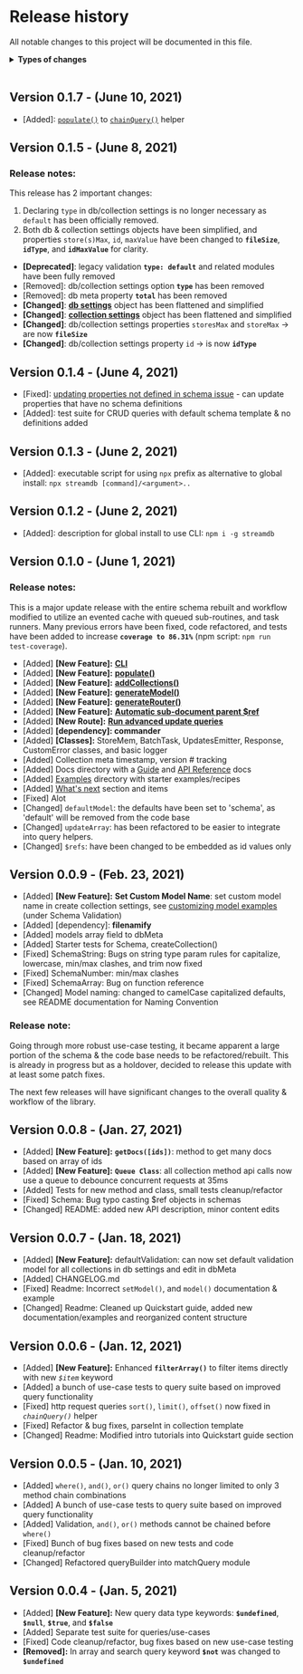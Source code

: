 # Release history  

All notable changes to this project will be documented in this file.  

<details>
<summary><strong>Types of changes</strong></summary>

<ul>
    <li><code>Added</code> for new features.</li>
    <li><code>Changed</code> for changes in existing functionality.</li>
    <li><code>Deprecated</code> for soon-to-be removed features.</li>
    <li><code>Removed</code> for now removed features.</li>
    <li><code>Fixed</code> for any bug fixes.</li>
    <li><code>Security</code> in case of vulnerabilities.</li>
</ul>

</details>
<br>

## Version 0.1.7  - (June 10, 2021)

- [Added]: [`populate()`](docs/api.md#populatearr) to [`chainQuery()`](docs/api.md#streamdbchainquerycolref-query) helper


## Version 0.1.5  - (June 8, 2021)

### Release notes:

This release has 2 important changes: 

1. Declaring ``type`` in db/collection settings is no longer necessary as ``default`` has been officially removed.
2. Both db & collection settings objects have been simplified, and properties ``store(s)Max``, ``id``, ``maxValue`` have been changed to **``fileSize``**, **``idType``**, and **``idMaxValue``** for clarity.

- **[Deprecated]**: legacy validation **`type: default`** and related modules have been fully removed
- [Removed]: db/collection settings option **`type`** has been removed
- [Removed]: db meta property **`total`** has been removed
- **[Changed]**: **[db settings](docs/api.md#db-settings-options)** object has been flattened and simplified
- **[Changed]**: **[collection settings](docs/api.md#collection-settings-options)** object has been flattened and simplified
- **[Changed]**: db/collection settings properties `storesMax` and `storeMax` -> are now **`fileSize`**
- **[Changed]**: db/collection settings property `id` -> is now **`idType`**


## Version 0.1.4  - (June 4, 2021)

- [Fixed]: [updating properties not defined in schema issue](https://github.com/fabiantoth/streamdb/issues/14#issue-911237140) - can update properties that have no schema definitions
- [Added]: test suite for CRUD queries with default schema template & no definitions added


## Version 0.1.3  - (June 2, 2021)

- [Added]: executable script for using `npx` prefix as alternative to global install: `npx streamdb [command]/<argument>..`


## Version 0.1.2  - (June 2, 2021)

- [Added]: description for global install to use CLI: `npm i -g streamdb`


## Version 0.1.0  - (June 1, 2021)

### Release notes:

This is a major update release with the entire schema rebuilt and workflow modified to utilize an evented cache with queued sub-routines, and task runners. Many previous errors have been fixed, code refactored, and tests have been added to increase **`coverage to 86.31%`** (npm script: `npm run test-coverage`).

- [Added] **[New Feature]:** **[CLI](docs/guide.md#6-cli)**
- [Added] **[New Feature]:** **[populate()](docs/api.md#populatearr)**
- [Added] **[New Feature]:** **[addCollections()](docs/api.md#dbaddcollectionscolnames-settings)**
- [Added] **[New Feature]:** **[generateModel()](docs/api.md#generatemodel)**
- [Added] **[New Feature]:** **[generateRouter()](docs/api.md#generaterouter)**
- [Added] **[New Feature]:** **[Automatic sub-document parent $ref](docs/guide.md#7-document-relationships)**
- [Added] **[New Route]:** **[Run advanced update queries](docs/guide.md#34-update-queries)**
- [Added] **[dependency]: commander**
- [Added] **[Classes]:** StoreMem, BatchTask, UpdatesEmitter, Response, CustomError classes, and basic logger
- [Added] Collection meta timestamp, version # tracking
- [Added] Docs directory with a [Guide](docs/guide.md) and [API Reference](docs/api.md) docs
- [Added] [Examples](examples) directory with starter examples/recipes
- [Added] [What's next](README.md#whats-next) section and items
- [Fixed] Alot
- [Changed] `defaultModel`: the defaults have been set to 'schema', as 'default' will be removed from the code base
- [Changed] `updateArray`: has been refactored to be easier to integrate into query helpers.
- [Changed] `$refs`: have been changed to be embedded as id values only

## Version 0.0.9  - (Feb. 23, 2021)

- [Added] **[New Feature]:** **Set Custom Model Name**: set custom model name in create collection settings, see <a href="README.md#customizing-the-validation-model">customizing model examples</a> (under Schema Validation)
- [Added] [dependency]: **filenamify**
- [Added] models array field to dbMeta
- [Added] Starter tests for Schema, createCollection()
- [Fixed] SchemaString: Bugs on string type param rules for capitalize, lowercase, min/max clashes, and trim now fixed
- [Fixed] SchemaNumber: min/max clashes
- [Fixed] SchemaArray: Bug on function reference
- [Changed] Model naming: changed to camelCase capitalized defaults, see README documentation for Naming Convention
 
### Release note:

Going through more robust use-case testing, it became apparent a large portion of the schema & the code base needs to be refactored/rebuilt. This is already in progress but as a holdover, decided to release this update with at least some patch fixes.

The next few releases will have significant changes to the overall quality & workflow of the library.

## Version 0.0.8  - (Jan. 27, 2021)

- [Added] **[New Feature]:** **`getDocs([ids])`**: method to get many docs based on array of ids
- [Added] **[New Feature]:** **`Queue Class`**: all collection method api calls now use a queue to debounce concurrent requests at 35ms
- [Added] Tests for new method and class, small tests cleanup/refactor
- [Fixed] Schema: Bug typo casting $ref objects in schemas
- [Changed] README: added new API description, minor content edits 


## Version 0.0.7  - (Jan. 18, 2021)

- [Added] **[New Feature]:** defaultValidation: can now set default validation model for all collections in db settings and edit in dbMeta
- [Added] CHANGELOG.md 
- [Fixed] Readme: Incorrect `setModel()`, and `model()` documentation & example
- [Changed] Readme: Cleaned up Quickstart guide, added new documentation/examples and reorganized content structure 


## Version 0.0.6  - (Jan. 12, 2021)

- [Added] **[New Feature]:** Enhanced **`filterArray()`** to filter items directly with new *`$item`* keyword
- [Added] a bunch of use-case tests to query suite based on improved query functionality
- [Fixed] http request queries `sort()`, `limit()`, `offset()` now fixed in *`chainQuery()`* helper
- [Fixed] Refactor & bug fixes, parseInt in collection template
- [Changed] Readme: Modified intro tutorials into Quickstart guide section


## Version 0.0.5  - (Jan. 10, 2021)

- [Added] `where()`, `and()`, `or()` query chains no longer limited to only 3 method chain combinations
- [Added] A bunch of use-case tests to query suite based on improved query functionality
- [Added] Validation, `and()`, `or()` methods cannot be chained before `where()`
- [Fixed] Bunch of bug fixes based on new tests and code cleanup/refactor
- [Changed] Refactored queryBuilder into matchQuery module


## Version 0.0.4  - (Jan. 5, 2021)

- [Added] **[New Feature]:** New query data type keywords: **`$undefined`**, **`$null`**, **`$true`**, and  **`$false`**
- [Added] Separate test suite for queries/use-cases
- [Fixed] Code cleanup/refactor, bug fixes based on new use-case testing
- **[Removed]:** In array and search query keyword **`$not`** was changed to **`$undefined`**

